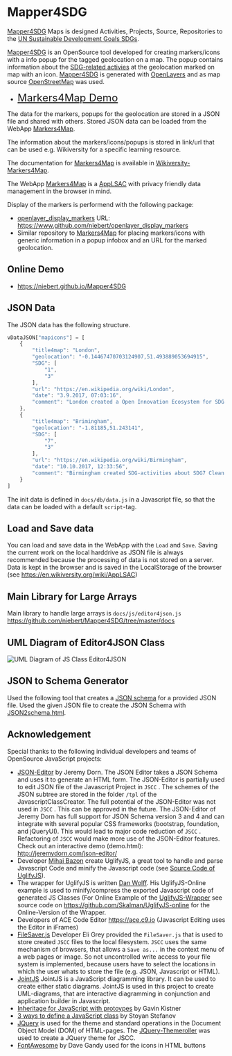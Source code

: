 # Mapper4SDG
[Mapper4SDG](https://niebert.github.io/Mapper4SDG) Maps is designed Activities, Projects, Source, Repositories to the [UN Sustainable Development Goals SDGs](https://en.wikiversity.org/wiki/Sustainable_Development_Goals).

[Mapper4SDG](https://niebert.github.io/Mapper4SDG) is an OpenSource tool developed for creating markers/icons with a info popup for the tagged geolocation on a map. The popup contains information about the [SDG-related activies](https://en.wikiversity.org/wiki/Sustainable_Development_Goals) at the geolocation marked on map with an icon. [Mapper4SDG](https://niebert.github.io/Mapper4SDG) is generated with [OpenLayers](https://www.openlayers.org) and as map source [OpenStreetMap](https://www.openstreetmap.org) was used.

* <font size="+2"><a href="https://niebert.gihub.io/Markers4Map" target="githubdemo">Markers4Map Demo</a></font>

The data for the markers, popups for the geolocation are stored in a JSON file and shared with others. Stored JSON data can be loaded from the WebApp [Markers4Map](https://niebert.gihub.io/Markers4Map).

The information about the markers/icons/popups is stored in link/url that can be used e.g. Wikiversity for a specific learning resource.

The documentation for [Markers4Map](https://niebert.gihub.io/Markers4Map) is available in [Wikiversity-Markers4Map](https:/en.wikiversity.org/wiki/Markers4Map).

The WebApp [Markers4Map](https://niebert.gihub.io/Markers4Map) is a [AppLSAC](https://en.wikiversity.org/wiki/AppLSAC) with privacy friendly data management in the browser in mind.

Display of the markers is performend with the following package:
* [openlayer_display_markers](https://www.github.com/niebert/openlayer_display_markers) URL: https://www.github.com/niebert/openlayer_display_markers
* Similar repository to [Markers4Map](https://www.github.com/niebert/Markers4Map) for placing markers/icons with generic information in a popup infobox and an URL for the marked geolocation.

## Online Demo

* https://niebert.github.io/Mapper4SDG

## JSON Data
The JSON data has the following structure.
```javascript
vDataJSON["mapicons"] = [
    {
        "title4map": "London",
        "geolocation": "-0.14467470703124907,51.493889053694915",
        "SDG": [
            "1",
            "3"
        ],
        "url": "https://en.wikipedia.org/wiki/London",
        "date": "3.9.2017, 07:03:16",
        "comment": "London created a Open Innovation Ecosystem for SDG Clean Water and Sanitation"
    },
    {
        "title4map": "Brimingham",
        "geolocation": "-1.81185,51.243141",
        "SDG": [
            "7",
            "3"
        ],
        "url": "https://en.wikipedia.org/wiki/Birmingham",
        "date": "10.10.2017, 12:33:56",
        "comment": "Birmingham created SDG-activities about SDG7 Clean and affordable Energy and SDG3 Health"
    }
]
```
The init data is defined in `docs/db/data.js` in a Javascript file, so that the data can be loaded with a default `script`-tag.

## Load and Save data
You can load and save data in the WebApp with the `Load` and `Save`. Saving the current work on the local harddrive as JSON file is always recommended because the processing of data is not stored on a server. Data is kept in the browser and is saved in the LocalStorage of the browser (see https://en.wikiversity.org/wiki/AppLSAC)

## Main Library for Large Arrays

Main library to handle large arrays is `docs/js/editor4json.js`
https://github.com/niebert/Mapper4SDG/tree/master/docs

## UML Diagram of Editor4JSON Class

![UML Diagram of JS Class Editor4JSON](https://niebert.github.io/Mapper4SDG/Editor4JSON_UML.png)

## JSON to Schema Generator

Used the following tool that creates a [JSON schema](http://json-schema.org/) for a provided JSON file. Used the given JSON file to create the JSON Schema with [JSON2schema.html](https://niebert.github.io/json-editor/plugins/json2schema.html).

## Acknowledgement
Special thanks to the following individual developers and teams of OpenSource JavaScript projects:
* [JSON-Editor](https://github.com/jdorn/json-editor) by Jeremy Dorn. The JSON Editor takes a JSON Schema and uses it to generate an HTML form. The JSON-Editor is partially used to edit JSON file of the Javascript Project in `JSCC` . The schemes of the JSON subtree are stored in the folder `/tpl` of the JavascriptClassCreator. The full potential of the JSON-Editor was not used in `JSCC` . This can be approved in the future.
The JSON-Editor of Jeremy Dorn has full support for JSON Schema version 3 and 4 and can integrate with several popular CSS frameworks (bootstrap, foundation, and jQueryUI). This would lead to major code reduction of `JSCC` . Refactoring of `JSCC` would make more use of the JSON-Editor features. Check out an interactive demo (demo.html): http://jeremydorn.com/json-editor/
* Developer [Mihai Bazon](http://lisperator.net/) create UglifyJS, a great tool to handle and parse Javascript Code and minify the Javascript code (see [Source Code of UglifyJS](https://github.com/mishoo/UglifyJS2)).
* The wrapper for UglifyJS is written [Dan Wolff](http://danwolff.se/). His UglifyJS-Online example is used to minify/compress the exported Javascript code of generated JS Classes (For Online Example of the [UglifyJS-Wrapper](https://skalman.github.io/UglifyJS-online/) see source code on https://github.com/Skalman/UglifyJS-online for the Online-Version of the Wrapper.
* Developers of ACE Code Editor https://ace.c9.io (Javascript Editing uses the Editor in iFrames)
* [FileSaver.js](https://github.com/eligrey/FileSaver.js) Developer Eli Grey provided the `FileSaver.js` that is used to store created `JSCC` files to the local filesystem. `JSCC` uses the same mechanism of browsers, that allows a `Save as...` in the context menu of a web pages or image. So not uncontrolled write access to your file system is implemented, because users have to select the locations in which the user whats to store the file (e.g. JSON, Javascript or HTML).
* [JointJS](https://github.com/clientIO/joint) JointJS is a JavaScript diagramming library. It can be used to create either static diagrams. JointJS is used in this project to create UML-diagrams, that are interactive diagramming in conjunction and application builder in Javascript.
* [Inheritage for JavaScript with protoypes](http://phrogz.net/js/classes/OOPinJS2.html) by Gavin Kistner
* [3 ways to define a JavaScript class](https://www.phpied.com/3-ways-to-define-a-javascript-class/) by Stoyan Stefanov
* [JQuery](https://jqueryui.com) is used for the theme and standard operations in the Document Object Model (DOM) of HTML-pages. The [JQuery-Themeroller](https://jqueryui.com/themeroller/) was used to create a JQuery theme for JSCC.
* [FontAwesome](http://fontawesome.io/icons/) by Dave Gandy used for the icons in HTML buttons
